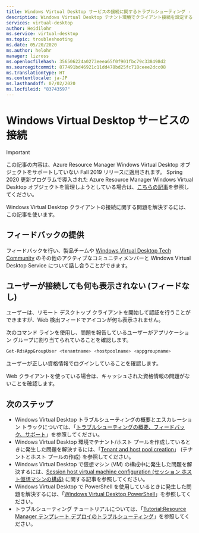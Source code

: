 ```yaml
---
title: Windows Virtual Desktop サービスの接続に関するトラブルシューティング - Azure
description: Windows Virtual Desktop テナント環境でクライアント接続を設定するときの問題を解決する方法です。
services: virtual-desktop
author: Heidilohr
ms.service: virtual-desktop
ms.topic: troubleshooting
ms.date: 05/20/2020
ms.author: helohr
manager: lizross
ms.openlocfilehash: 356506224a0273eeea65f0f901fbc79c338498d2
ms.sourcegitcommit: 877491bd46921c11dd478bd25fc718ceee2dcc08
ms.translationtype: HT
ms.contentlocale: ja-JP
ms.lasthandoff: 07/02/2020
ms.locfileid: "83743597"
---
```

# <a name="windows-virtual-desktop-service-connections"></a>Windows Virtual Desktop サービスの接続

>[!IMPORTANT]
>この記事の内容は、Azure Resource Manager Windows Virtual Desktop オブジェクトをサポートしていない Fall 2019 リリースに適用されます。 Spring 2020 更新プログラムで導入された Azure Resource Manager Windows Virtual Desktop オブジェクトを管理しようとしている場合は、[こちらの記事](../troubleshoot-service-connection.md)を参照してください。

Windows Virtual Desktop クライアントの接続に関する問題を解決するには、この記事を使います。

## <a name="provide-feedback"></a>フィードバックの提供

フィードバックを行い、製品チームや [Windows Virtual Desktop Tech Community](https://techcommunity.microsoft.com/t5/Windows-Virtual-Desktop/bd-p/WindowsVirtualDesktop) のその他のアクティブなコミュニティメンバーと Windows Virtual Desktop Service について話し合うことができます。

## <a name="user-connects-but-nothing-is-displayed-no-feed"></a>ユーザーが接続しても何も表示されない (フィードなし)

ユーザーは、リモート デスクトップ クライアントを開始して認証を行うことができますが、Web 検出フィードでアイコンが何も表示されません。

次のコマンド ラインを使用し、問題を報告しているユーザーがアプリケーション グループに割り当てられていることを確認します。

```PowerShell
Get-RdsAppGroupUser <tenantname> <hostpoolname> <appgroupname>
```

ユーザーが正しい資格情報でログインしていることを確認します。

Web クライアントを使っている場合は、キャッシュされた資格情報の問題がないことを確認します。

## <a name="next-steps"></a>次のステップ

- Windows Virtual Desktop トラブルシューティングの概要とエスカレーション トラックについては、「[トラブルシューティングの概要、フィードバック、サポート](troubleshoot-set-up-overview-2019.md)」を参照してください。
- Windows Virtual Desktop 環境でテナント/ホスト プールを作成しているときに発生した問題を解決するには、「[Tenant and host pool creation](troubleshoot-set-up-issues-2019.md)」 (テナントとホスト プールの作成) を参照してください。
- Windows Virtual Desktop で仮想マシン (VM) の構成中に発生した問題を解決するには、[Session host virtual machine configuration (セッション ホスト仮想マシンの構成)](troubleshoot-vm-configuration-2019.md) に関する記事を参照してください。
- Windows Virtual Desktop で PowerShell を使用しているときに発生した問題を解決するには、「[Windows Virtual Desktop PowerShell](troubleshoot-powershell-2019.md)」を参照してください。
- トラブルシューティング チュートリアルについては、「[Tutorial:Resource Manager テンプレート デプロイのトラブルシューティング](../../azure-resource-manager/templates/template-tutorial-troubleshoot.md)」を参照してください。
